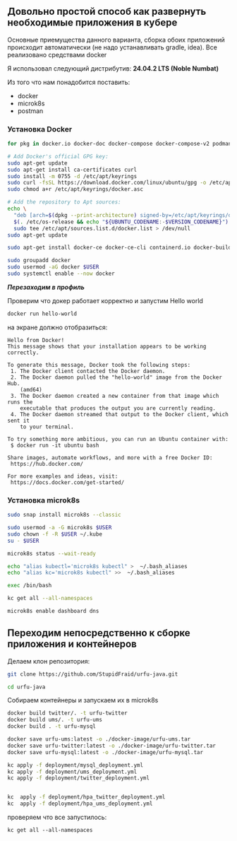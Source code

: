 ## Довольно простой способ как развернуть необходимые приложения в кубере

Основные приемущества данного варианта, сборка обоих приложений происходит автоматически (не надо устанавливать gradle, idea).
Все реализовано средствами docker

Я использовал следующий дистрибутив: **24.04.2 LTS (Noble Numbat)**

Из того что нам понадобится поставить:
 - docker
 - microk8s
 - postman

### Установка Docker

```bash
for pkg in docker.io docker-doc docker-compose docker-compose-v2 podman-docker containerd runc; do sudo apt-get remove $pkg; done

# Add Docker's official GPG key:
sudo apt-get update
sudo apt-get install ca-certificates curl
sudo install -m 0755 -d /etc/apt/keyrings
sudo curl -fsSL https://download.docker.com/linux/ubuntu/gpg -o /etc/apt/keyrings/docker.asc
sudo chmod a+r /etc/apt/keyrings/docker.asc

# Add the repository to Apt sources:
echo \
  "deb [arch=$(dpkg --print-architecture) signed-by=/etc/apt/keyrings/docker.asc] https://download.docker.com/linux/ubuntu \
  $(. /etc/os-release && echo "${UBUNTU_CODENAME:-$VERSION_CODENAME}") stable" | \
  sudo tee /etc/apt/sources.list.d/docker.list > /dev/null
sudo apt-get update

sudo apt-get install docker-ce docker-ce-cli containerd.io docker-buildx-plugin docker-compose-plugin
```


```bash
sudo groupadd docker
sudo usermod -aG docker $USER
sudo systemctl enable --now docker
```

***Перезаходим в профиль***


Проверим что докер работает корректно и запустим Hello world
```bash
docker run hello-world
```

на экране должно отобразиться:

```text
Hello from Docker!
This message shows that your installation appears to be working correctly.

To generate this message, Docker took the following steps:
 1. The Docker client contacted the Docker daemon.
 2. The Docker daemon pulled the "hello-world" image from the Docker Hub.
    (amd64)
 3. The Docker daemon created a new container from that image which runs the
    executable that produces the output you are currently reading.
 4. The Docker daemon streamed that output to the Docker client, which sent it
    to your terminal.

To try something more ambitious, you can run an Ubuntu container with:
 $ docker run -it ubuntu bash

Share images, automate workflows, and more with a free Docker ID:
 https://hub.docker.com/

For more examples and ideas, visit:
 https://docs.docker.com/get-started/
```

### Установка microk8s

```bash
sudo snap install microk8s --classic

sudo usermod -a -G microk8s $USER
sudo chown -f -R $USER ~/.kube
su - $USER

microk8s status --wait-ready

echo "alias kubectl='microk8s kubectl" >  ~/.bash_aliases
echo "alias kc='microk8s kubectl" >>  ~/.bash_aliases

exec /bin/bash

kc get all --all-namespaces

microk8s enable dashboard dns
```

## Переходим непосредственно к сборке приложения и контейнеров

Делаем клон репозитория:

```bash 
git clone https://github.com/StupidFraid/urfu-java.git

cd urfu-java
```

Собираем контейнеры и запускаем их в microk8s

```bash
docker build twitter/. -t urfu-twitter
docker build ums/. -t urfu-ums
docker build . -t urfu-mysql

docker save urfu-ums:latest -o ./docker-image/urfu-ums.tar
docker save urfu-twitter:latest -o ./docker-image/urfu-twitter.tar
docker save urfu-mysql:latest -o ./docker-image/urfu-mysql.tar

kc apply -f deployment/mysql_deployment.yml 
kc apply -f deployment/ums_deployment.yml
kc apply -f deployment/twitter_deployment.yml


kc  apply -f deployment/hpa_twitter_deployment.yml 
kc  apply -f deployment/hpa_ums_deployment.yml 
```

проверяем что все запустилось:

```
kc get all --all-namespaces



```
